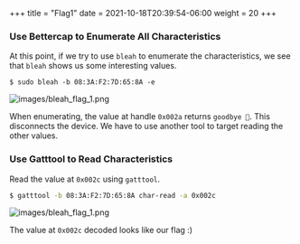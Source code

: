 +++
title = "Flag1"
date = 2021-10-18T20:39:54-06:00
weight = 20
+++


### Use Bettercap to Enumerate All Characteristics

At this point, if we try to use `bleah` to enumerate the characteristics, we see that `bleah` shows us some interesting values.

```
$ sudo bleah -b 08:3A:F2:7D:65:8A -e
```

![images/bleah_flag_1.png](/static/bleah_flag_1.png)

When enumerating, the value at handle `0x002a` returns `goodbye 👋`. This disconnects the device. We have to use another tool to target reading the other values.


### Use Gatttool to Read Characteristics

Read the value at `0x002c` using `gatttool`.

``` bash
$ gatttool -b 08:3A:F2:7D:65:8A char-read -a 0x002c
```
![images/bleah_flag_1.png](/static/bleah_flag_1.png)

The value at `0x002c` decoded looks like our flag :)
